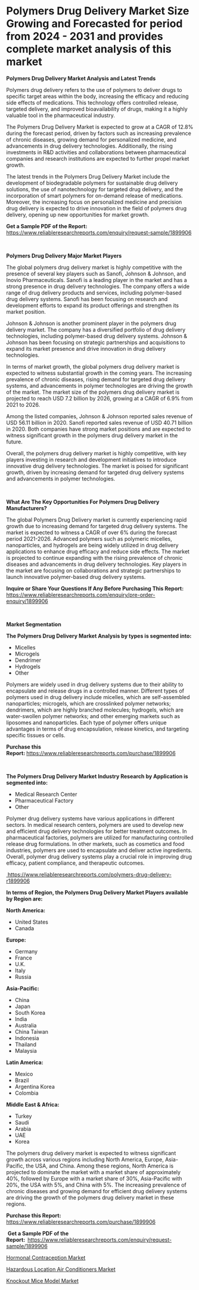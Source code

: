 <p><h1>Polymers Drug Delivery Market Size Growing and Forecasted for period from 2024 - 2031 and provides complete market analysis of this market</h1></p><p><strong>Polymers Drug Delivery Market Analysis and Latest Trends</strong></p>
<p><p>Polymers drug delivery refers to the use of polymers to deliver drugs to specific target areas within the body, increasing the efficacy and reducing side effects of medications. This technology offers controlled release, targeted delivery, and improved bioavailability of drugs, making it a highly valuable tool in the pharmaceutical industry.</p><p>The Polymers Drug Delivery Market is expected to grow at a CAGR of 12.8% during the forecast period, driven by factors such as increasing prevalence of chronic diseases, growing demand for personalized medicine, and advancements in drug delivery technologies. Additionally, the rising investments in R&D activities and collaborations between pharmaceutical companies and research institutions are expected to further propel market growth.</p><p>The latest trends in the Polymers Drug Delivery Market include the development of biodegradable polymers for sustainable drug delivery solutions, the use of nanotechnology for targeted drug delivery, and the incorporation of smart polymers for on-demand release of medications. Moreover, the increasing focus on personalized medicine and precision drug delivery is expected to drive innovation in the field of polymers drug delivery, opening up new opportunities for market growth.</p></p>
<p><strong>Get a Sample PDF of the Report:&nbsp;</strong> <a href="https://www.reliableresearchreports.com/enquiry/request-sample/1899906">https://www.reliableresearchreports.com/enquiry/request-sample/1899906</a></p>
<p>&nbsp;</p>
<p><strong>Polymers Drug Delivery Major Market Players</strong></p>
<p><p>The global polymers drug delivery market is highly competitive with the presence of several key players such as Sanofi, Johnson & Johnson, and Inovio Pharmaceuticals. Sanofi is a leading player in the market and has a strong presence in drug delivery technologies. The company offers a wide range of drug delivery products and services, including polymer-based drug delivery systems. Sanofi has been focusing on research and development efforts to expand its product offerings and strengthen its market position.</p><p>Johnson & Johnson is another prominent player in the polymers drug delivery market. The company has a diversified portfolio of drug delivery technologies, including polymer-based drug delivery systems. Johnson & Johnson has been focusing on strategic partnerships and acquisitions to expand its market presence and drive innovation in drug delivery technologies.</p><p>In terms of market growth, the global polymers drug delivery market is expected to witness substantial growth in the coming years. The increasing prevalence of chronic diseases, rising demand for targeted drug delivery systems, and advancements in polymer technologies are driving the growth of the market. The market size of the polymers drug delivery market is projected to reach USD 7.2 billion by 2026, growing at a CAGR of 6.9% from 2021 to 2026.</p><p>Among the listed companies, Johnson & Johnson reported sales revenue of USD 56.11 billion in 2020. Sanofi reported sales revenue of USD 40.71 billion in 2020. Both companies have strong market positions and are expected to witness significant growth in the polymers drug delivery market in the future.</p><p>Overall, the polymers drug delivery market is highly competitive, with key players investing in research and development initiatives to introduce innovative drug delivery technologies. The market is poised for significant growth, driven by increasing demand for targeted drug delivery systems and advancements in polymer technologies.</p></p>
<p>&nbsp;</p>
<p><strong>What Are The Key Opportunities For Polymers Drug Delivery Manufacturers?</strong></p>
<p><p>The global Polymers Drug Delivery market is currently experiencing rapid growth due to increasing demand for targeted drug delivery systems. The market is expected to witness a CAGR of over 6% during the forecast period 2021-2026. Advanced polymers such as polymeric micelles, nanoparticles, and hydrogels are being widely utilized in drug delivery applications to enhance drug efficacy and reduce side effects. The market is projected to continue expanding with the rising prevalence of chronic diseases and advancements in drug delivery technologies. Key players in the market are focusing on collaborations and strategic partnerships to launch innovative polymer-based drug delivery systems.</p></p>
<p><strong>Inquire or Share Your Questions If Any Before Purchasing This Report:</strong> <a href="https://www.reliableresearchreports.com/enquiry/pre-order-enquiry/1899906">https://www.reliableresearchreports.com/enquiry/pre-order-enquiry/1899906</a></p>
<p>&nbsp;</p>
<p><strong>Market Segmentation</strong></p>
<p><strong>The Polymers Drug Delivery Market Analysis by types is segmented into:</strong></p>
<p><ul><li>Micelles</li><li>Microgels</li><li>Dendrimer</li><li>Hydrogels</li><li>Other</li></ul></p>
<p><p>Polymers are widely used in drug delivery systems due to their ability to encapsulate and release drugs in a controlled manner. Different types of polymers used in drug delivery include micelles, which are self-assembled nanoparticles; microgels, which are crosslinked polymer networks; dendrimers, which are highly branched molecules; hydrogels, which are water-swollen polymer networks; and other emerging markets such as liposomes and nanoparticles. Each type of polymer offers unique advantages in terms of drug encapsulation, release kinetics, and targeting specific tissues or cells.</p></p>
<p><strong>Purchase this Report:&nbsp;</strong><a href="https://www.reliableresearchreports.com/purchase/1899906">https://www.reliableresearchreports.com/purchase/1899906</a></p>
<p>&nbsp;</p>
<p><strong>The Polymers Drug Delivery Market Industry Research by Application is segmented into:</strong></p>
<p><ul><li>Medical Research Center</li><li>Pharmaceutical Factory</li><li>Other</li></ul></p>
<p><p>Polymer drug delivery systems have various applications in different sectors. In medical research centers, polymers are used to develop new and efficient drug delivery technologies for better treatment outcomes. In pharmaceutical factories, polymers are utilized for manufacturing controlled release drug formulations. In other markets, such as cosmetics and food industries, polymers are used to encapsulate and deliver active ingredients. Overall, polymer drug delivery systems play a crucial role in improving drug efficacy, patient compliance, and therapeutic outcomes.</p></p>
<p><a href="https://www.reliableresearchreports.com/polymers-drug-delivery-r1899906">&nbsp;https://www.reliableresearchreports.com/polymers-drug-delivery-r1899906</a></p>
<p><strong>In terms of Region, the Polymers Drug Delivery Market Players available by Region are:</strong></p>
<p>
    <p> <strong> North America: </strong>
        <ul>
            <li>United States</li>
            <li>Canada</li>
        </ul>
        </p> 
    <p> <strong> Europe: </strong>
        <ul>
            <li>Germany</li>
            <li>France</li>
            <li>U.K.</li>
            <li>Italy</li>
            <li>Russia</li>
        </ul>
        </p> 
    <p> <strong> Asia-Pacific: </strong>
        <ul>
            <li>China</li>
            <li>Japan</li>
            <li>South Korea</li>
            <li>India</li>
            <li>Australia</li>
            <li>China Taiwan</li>
            <li>Indonesia</li>
            <li>Thailand</li>
            <li>Malaysia</li>
        </ul>
        </p> 
    <p> <strong> Latin America: </strong>
        <ul>
            <li>Mexico</li>
            <li>Brazil</li>
            <li>Argentina Korea</li>
            <li>Colombia</li>
        </ul>
        </p> 
    <p> <strong> Middle East & Africa: </strong>
        <ul>
            <li>Turkey</li>
            <li>Saudi</li>
            <li>Arabia</li>
            <li>UAE</li>
            <li>Korea</li>
        </ul>
    </p>
    </p>
<p><p>The polymers drug delivery market is expected to witness significant growth across various regions including North America, Europe, Asia-Pacific, the USA, and China. Among these regions, North America is projected to dominate the market with a market share of approximately 40%, followed by Europe with a market share of 30%, Asia-Pacific with 20%, the USA with 5%, and China with 5%. The increasing prevalence of chronic diseases and growing demand for efficient drug delivery systems are driving the growth of the polymers drug delivery market in these regions.</p></p>
<p><strong>Purchase this Report: </strong><a href="https://www.reliableresearchreports.com/purchase/1899906">https://www.reliableresearchreports.com/purchase/1899906</a></p>
<p>&nbsp;<strong>Get a Sample PDF of the Report:&nbsp;&nbsp;</strong><a href="https://www.reliableresearchreports.com/enquiry/request-sample/1899906">https://www.reliableresearchreports.com/enquiry/request-sample/1899906</a></p>
<p><strong></strong></p>
<p><p><a href="https://github.com/wusalecollins540tpqoz/Market-Research-Report-List-3/blob/main/hormonal-contraception-market.md">Hormonal Contraception Market</a></p><p><a href="https://github.com/EbonyHane1955/Market-Research-Report-List-2/blob/main/hazardous-location-air-conditioners-market.md">Hazardous Location Air Conditioners Market</a></p><p><a href="https://github.com/kathiaseamanalvaradovlprc2h/Market-Research-Report-List-3/blob/main/knockout-mice-model-market.md">Knockout Mice Model Market</a></p></p>
